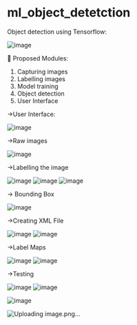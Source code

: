 # ml_object_detetction
 
Object detection using Tensorflow: 

![image](https://user-images.githubusercontent.com/63505449/159665914-8248ecfe-177b-4024-84c8-d7eb217a524a.png)

	Proposed Modules:
1. Capturing images
2. Labelling images
3. Model training
4. Object detection
5. User Interface

->User Interface:

![image](https://user-images.githubusercontent.com/63505449/159666096-4a909c44-2342-471e-a376-95fb439d40a9.png)

->Raw images 

![image](https://user-images.githubusercontent.com/63505449/159666270-8b455bcd-9d05-4e5d-8017-62563df75739.png)

->Labelling the image 

![image](https://user-images.githubusercontent.com/63505449/159666381-17ac08c7-92e4-4269-94ff-55916a988842.png)
![image](https://user-images.githubusercontent.com/63505449/159666415-a4ee82eb-acb4-45ed-84d5-cc168275a097.png)
![image](https://user-images.githubusercontent.com/63505449/159666342-606d16ab-5701-4d05-8d41-741285910ffb.png)


->	Bounding Box 

![image](https://user-images.githubusercontent.com/63505449/159666518-349c3881-aca7-433d-8e65-628c01a2832e.png)


->Creating XML File

![image](https://user-images.githubusercontent.com/63505449/159666590-605108e7-c137-45ca-a8c1-f9fc60d0e90c.png)
![image](https://user-images.githubusercontent.com/63505449/159666660-3792691e-8cb3-449d-8ce9-03a73585bae9.png)


->Label Maps 

![image](https://user-images.githubusercontent.com/63505449/159666744-4012c1cc-8c2f-4945-95a4-2b22d6bbebda.png)
![image](https://user-images.githubusercontent.com/63505449/159666769-7f2a87ea-b34a-4da1-af14-5846a3587004.png)


->Testing

![image](https://user-images.githubusercontent.com/63505449/159666864-bdc59a0a-b7b6-4dc9-a927-1545f675f048.png)
![image](https://user-images.githubusercontent.com/63505449/159666886-5aee9bcc-2362-45cc-bd9c-9f1a83c2b268.png)

![image](https://user-images.githubusercontent.com/63505449/159666908-399532b8-c643-4a79-a48c-65e32eca89b5.png)

![Uploading image.png…]()







